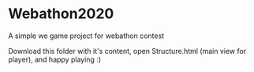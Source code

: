 # Webathon2020
A simple we game project for webathon contest

Download this folder with it's content, open Structure.html (main view for player), and happy playing :)
